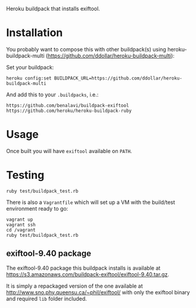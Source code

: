 Heroku buildpack that installs exiftool.

Installation
============

You probably want to compose this with other buildpack(s) using
heroku-buildpack-multi (https://github.com/ddollar/heroku-buildpack-multi):

Set your buildpack:

```
heroku config:set BUILDPACK_URL=https://github.com/ddollar/heroku-buildpack-multi
```

And add this to your `.buildpacks`, i.e.:

```
https://github.com/benalavi/buildpack-exiftool
https://github.com/heroku/heroku-buildpack-ruby
```

Usage
=====

Once built you will have `exiftool` available on `PATH`.

Testing
=======

`ruby test/buildpack_test.rb`

There is also a `Vagrantfile` which will set up a VM with the build/test
environment ready to go:

```
vagrant up
vagrant ssh
cd /vagrant
ruby test/buildpack_test.rb
```

exiftool-9.40 package
---------------------

The exiftool-9.40 package this buildpack installs is available at
https://s3.amazonaws.com/buildpack-exiftool/exiftool-9.40.tar.gz.

It is simply a repackaged version of the one available at
http://www.sno.phy.queensu.ca/~phil/exiftool/ with only the exiftool binary and
required `lib` folder included.
